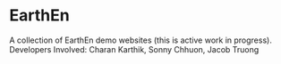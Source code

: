 # EarthEn

A collection of EarthEn demo websites (this is active work in progress).
Developers Involved: Charan Karthik, Sonny Chhuon, Jacob Truong
